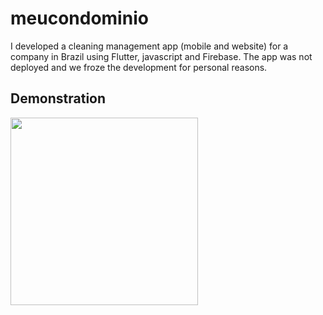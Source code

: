 # meucondominio

I developed a cleaning management app (mobile and website) for a company in Brazil using Flutter, javascript and Firebase. The app was not deployed and we froze the development for personal reasons.

## Demonstration

<img src="[https://your-image-url.type](https://github.com/raul-felipe/meucondominio/blob/d32f143eba0a49121fb4ca1262036c7779e4aa79/assets/presentation.gif)" width="300">
